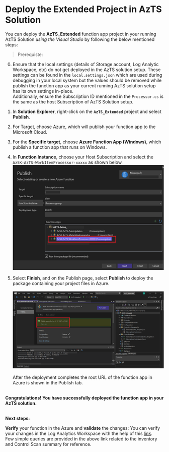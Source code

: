 # Deploy the Extended Project in AzTS Solution

<!-- You can deploy the org policy customized project in your running AzTS Solution using CICD pipeline.  -->

You can deploy the **AzTS_Extended** function app project in your running AzTS Solution *using the Visual Studio* by following the below mentioned steps:

> Prerequiste: 

0. Ensure that the local settings (details of Storage account, Log Analytic Workspace, etc) do not get deployed in the AzTS solution setup. These settings can be found in the `local.settings.json` which are used during debugging in your local system but the values should be removed while publish the function app as your current running AzTS solution setup has its own settings in-place. <br>Additionally, ensure the Subscription ID mentioned in the `Processor.cs` is the same as the host Subscription of AzTS Solution setup.

1. In **Solution Explorer**, right-click on the **`AzTS_Extended`** project and select **Publish**.

2. For Target, choose Azure, which will publish your function app to the Microsoft Cloud.

3. For the **Specific target**, choose **Azure Function App (Windows)**, which publish a function app that runs on Windows.

4. In **Function Instance**, choose your Host Subscription and select the `AzSK-AzTS-WorkItemProcessor-xxxxx` as shown below. 
![Deploy_FunctionInstance](../../Images/06_OrgPolicy_Deploy_FunctionInstance.png)


5. Select **Finish**, and on the Publish page, select **Publish** to deploy the package containing your project files in Azure. <br> <br>
![Deploy_PublishPage](../../Images/06_OrgPolicy_Deploy_Publish.png)
<br><br>After the deployment completes the root URL of the function app in Azure is shown in the Publish tab.

<br>
<b>Congratulations! You have successfully deployed the function app in your AzTS solution.</b>
<br><br>

**Next steps:**<br>

**Verify** your function in the Azure and **validate** the changes:
 You can verify your changes in the Log Analytics Workspace with the help of this [link](https://github.com/azsk/AzTS-docs/tree/main/01-Setup%20and%20getting%20started#4-log-analytics-visualization).
 <br/> Few simple queries are provided in the above link related to the inventory and Control Scan summary for reference.